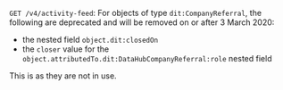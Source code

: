 `GET /v4/activity-feed`: For objects of type `dit:CompanyReferral`, the following are deprecated and will be removed on or after 3 March 2020:

- the nested field `object.dit:closedOn`
- the `closer` value for the `object.attributedTo.dit:DataHubCompanyReferral:role` nested field

This is as they are not in use.
